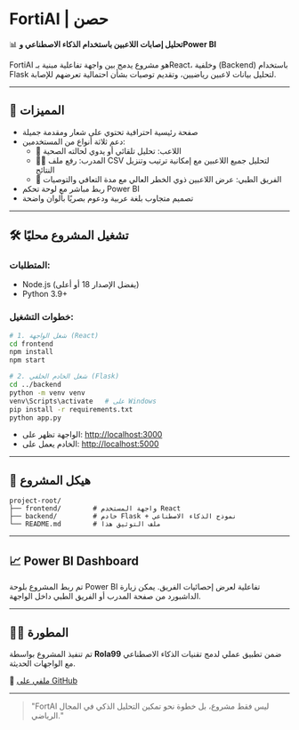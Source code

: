 # FortiAI | حصن

📊 **تحليل إصابات اللاعبين باستخدام الذكاء الاصطناعي وPower BI**

FortiAI هو مشروع يدمج بين واجهة تفاعلية مبنية بـReact، وخلفية (Backend) باستخدام Flask لتحليل بيانات لاعبين رياضيين، وتقديم توصيات بشأن احتمالية تعرضهم للإصابة.

---

## 🚀 المميزات

- صفحة رئيسية احترافية تحتوي على شعار ومقدمة جميلة
- دعم ثلاثة أنواع من المستخدمين:
  - 👤 اللاعب: تحليل تلقائي أو يدوي لحالته الصحية
  - 🧑‍🏫 المدرب: رفع ملف CSV لتحليل جميع اللاعبين مع إمكانية ترتيب وتنزيل النتائج
  - 🏥 الفريق الطبي: عرض اللاعبين ذوي الخطر العالي مع مدة التعافي والتوصيات
- ربط مباشر مع لوحة تحكم Power BI
- تصميم متجاوب بلغة عربية ودعوم بصريًا بألوان واضحة

---

## 🛠️ تشغيل المشروع محليًا

### المتطلبات:

- Node.js (يفضل الإصدار 18 أو أعلى)
- Python 3.9+

### خطوات التشغيل:

```bash
# 1. شغل الواجهة (React)
cd frontend
npm install
npm start
```

```bash
# 2. شغل الخادم الخلفي (Flask)
cd ../backend
python -m venv venv
venv\Scripts\activate   # على Windows
pip install -r requirements.txt
python app.py
```

- الواجهة تظهر على: [http://localhost:3000](http://localhost:3000)
- الخادم يعمل على: [http://localhost:5000](http://localhost:5000)

---

## 📂 هيكل المشروع

```
project-root/
├── frontend/        # واجهة المستخدم React
├── backend/         # خادم Flask + نموذج الذكاء الاصطناعي
└── README.md        # ملف التوثيق هذا
```

---

## 📈 Power BI Dashboard

تم ربط المشروع بلوحة Power BI تفاعلية لعرض إحصائيات الفريق. يمكن زيارة الداشبورد من صفحة المدرب أو الفريق الطبي داخل الواجهة.

---

## 👩‍💻 المطورة

تم تنفيذ المشروع بواسطة **Rola99** ضمن تطبيق عملي لدمج تقنيات الذكاء الاصطناعي مع الواجهات الحديثة.

📎 [ملفي على GitHub](https://github.com/Rola99)

---

> "FortAI ليس فقط مشروع، بل خطوة نحو تمكين التحليل الذكي في المجال الرياضي."

